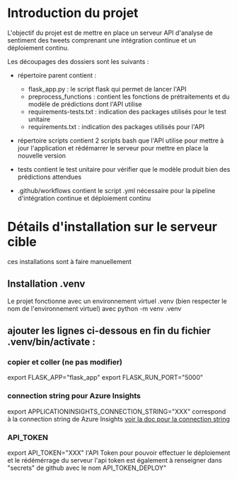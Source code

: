 # Introduction du projet

L'objectif du projet est de mettre en place un serveur API d'analyse de sentiment des tweets comprenant une intégration continue et un déploiement continu.

Les découpages des dossiers sont les suivants :

- répertoire parent contient : 
  - flask_app.py : le script flask qui permet de lancer l'API
  - preprocess_functions : contient les fonctions de prétraitements et du modèle de prédictions dont l'API utilise
  - requirements-tests.txt : indication des packages utilisés pour le test unitaire
  - requirements.txt : indication des packages utilisés pour l'API

- répertoire scripts contient 2 scripts bash que l'API utilise pour mettre à jour l'application et rédémarrer le serveur pour mettre en place la nouvelle version

- tests contient le test unitaire pour vérifier que le modèle produit bien des prédictions attendues

- .github/workflows contient le script .yml nécessaire pour la pipeline d'intégration continue et déploiement continu

# Détails d'installation sur le serveur cible
ces installations sont à faire manuellement

## Installation .venv
Le projet fonctionne avec un environnement virtuel .venv (bien respecter le nom de l'environnement virtuel) avec
python -m venv .venv

## ajouter les lignes ci-dessous en fin du fichier .venv/bin/activate :

### copier et coller (ne pas modifier)
export FLASK_APP="flask_app"
export FLASK_RUN_PORT="5000"

### connection string pour Azure Insights
export APPLICATIONINSIGHTS_CONNECTION_STRING="XXX" correspond à la connection string de Azure Insights 
[voir la doc pour la connection string](https://learn.microsoft.com/en-us/azure/azure-monitor/app/connection-strings)


### API_TOKEN 
export API_TOKEN="XXX"
l'API Token pour pouvoir effectuer le déploiement et le rédémérrage du serveur l'api token est également à renseigner dans "secrets" de github avec le nom API_TOKEN_DEPLOY"